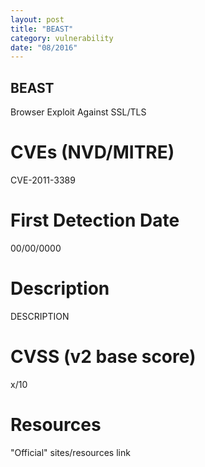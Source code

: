 ```yaml
---
layout: post
title: "BEAST"
category: vulnerability
date: "08/2016"
---
```


## BEAST

Browser Exploit Against SSL/TLS

# CVEs (NVD/MITRE)
CVE-2011-3389

# First Detection Date
00/00/0000

# Description
DESCRIPTION

# CVSS (v2 base score)
x/10

# Resources
"Official" sites/resources link

